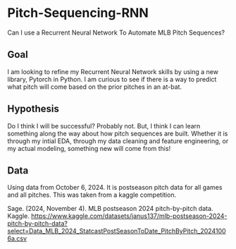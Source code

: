 # Pitch-Sequencing-RNN
Can I use a Recurrent Neural Network To Automate MLB Pitch Sequences?


## Goal
I am looking to refine my Recurrent Neural Network skills by using a new library, Pytorch in Python. I am curious to see if there is a way to predict what pitch will come based on the prior pitches in an at-bat.

## Hypothesis
Do I think I will be successful? Probably not. But, I think I can learn something along the way about how pitch sequences are built. Whether it is through my intial EDA, through my data cleaning and feature engineering, or my actual modeling, something new will come from this!


## Data
Using data from October 6, 2024. It is postseason pitch data for all games and all pitches. This was taken from a kaggle competition.

Sage. (2024, November 4). MLB postseason 2024 pitch-by-pitch data. Kaggle. https://www.kaggle.com/datasets/janus137/mlb-postseason-2024-pitch-by-pitch-data?select=Data_MLB_2024_StatcastPostSeasonToDate_PitchByPitch_20241006a.csv 
